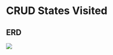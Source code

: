 # CRUD States Visited


## ERD

![](https://www.lucidchart.com/publicSegments/view/e153f11f-cd4d-4ab8-ad53-96f8fb5a1885/image.png)
